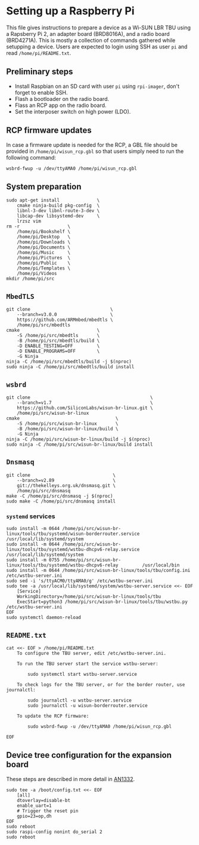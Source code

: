 # Setting up a Raspberry Pi

This file gives instructions to prepare a device as a Wi-SUN LBR TBU using a
Rapsberry Pi 2, an adapter board (BRD8016A), and a radio board (BRD4271A).
This is mostly a collection of commands gathered while setupping a device.
Users are expected to login using SSH as user `pi` and read
`/home/pi/README.txt`.

## Preliminary steps

- Install Raspbian on an SD card with user `pi` using `rpi-imager`, don't forget
  to enable SSH.
- Flash a bootloader on the radio board.
- Flass an RCP app on the radio board.
- Set the interposer switch on high power (LDO).

## RCP firmware updates

In case a firmware update is needed for the RCP, a GBL file should be provided
in `/home/pi/wisun_rcp.gbl` so that users simply need to run the following
command:

    wsbrd-fwup -u /dev/ttyAMA0 /home/pi/wisun_rcp.gbl

## System preparation

    sudo apt-get install              \
        cmake ninja-build pkg-config  \
        libnl-3-dev libnl-route-3-dev \
        libcap-dev libsystemd-dev     \
        lrzsz vim
    rm -r                  \
        /home/pi/Bookshelf \
        /home/pi/Desktop   \
        /home/pi/Downloads \
        /home/pi/Documents \
        /home/pi/Music     \
        /home/pi/Pictures  \
        /home/pi/Public    \
        /home/pi/Templates \
        /home/pi/Videos
    mkdir /home/pi/src

## `MbedTLS`

    git clone                              \
        --branch=v3.0.0                    \
        https://github.com/ARMmbed/mbedtls \
        /home/pi/src/mbedtls
    cmake                             \
        -S /home/pi/src/mbedtls       \
        -B /home/pi/src/mbedtls/build \
        -D ENABLE_TESTING=OFF         \
        -D ENABLE_PROGRAMS=OFF        \
        -G Ninja
    ninja -C /home/pi/src/mbedtls/build -j $(nproc)
    sudo ninja -C /home/pi/src/mbedtls/build install

## `wsbrd`

    git clone                                             \
        --branch=v1.7                                     \
        https://github.com/SiliconLabs/wisun-br-linux.git \
        /home/pi/src/wisun-br-linux
    cmake                                    \
        -S /home/pi/src/wisun-br-linux       \
        -B /home/pi/src/wisun-br-linux/build \
        -G Ninja
    ninja -C /home/pi/src/wisun-br-linux/build -j $(nproc)
    sudo ninja -C /home/pi/src/wisun-br-linux/build install

## `Dnsmasq`

    git clone                               \
        --branch=v2.89                      \
        git://thekelleys.org.uk/dnsmasq.git \
        /home/pi/src/dnsmasq
    make -C /home/pi/src/dnsmasq -j $(nproc)
    sudo make -C /home/pi/src/dnsmasq install

### `systemd` services

    sudo install -m 0644 /home/pi/src/wisun-br-linux/tools/tbu/systemd/wisun-borderrouter.service /usr/local/lib/systemd/system
    sudo install -m 0644 /home/pi/src/wisun-br-linux/tools/tbu/systemd/wstbu-dhcpv6-relay.service /usr/local/lib/systemd/system
    sudo install -m 0755 /home/pi/src/wisun-br-linux/tools/tbu/systemd/wstbu-dhcpv6-relay         /usr/local/bin
    sudo install -m 0644 /home/pi/src/wisun-br-linux/tools/tbu/config.ini                         /etc/wstbu-server.ini
    sudo sed -i 's/ttyACM0/ttyAMA0/g' /etc/wstbu-server.ini
    sudo tee -a /usr/local/lib/systemd/system/wstbu-server.service <<- EOF
    	[Service]
    	WorkingDirectory=/home/pi/src/wisun-br-linux/tools/tbu
    	ExecStart=python3 /home/pi/src/wisun-br-linux/tools/tbu/wstbu.py /etc/wstbu-server.ini
    EOF
    sudo systemctl daemon-reload

## `README.txt`

    cat <<- EOF > /home/pi/README.txt
    	To configure the TBU server, edit /etc/wstbu-server.ini.

    	To run the TBU server start the service wstbu-server:

    	    sudo systemctl start wstbu-server.service

    	To check logs for the TBU server, or for the border router, use journalctl:

    	    sudo journalctl -u wstbu-server.service
    	    sudo journalctl -u wisun-borderrouter.service

    	To update the RCP firmware:

    	    sudo wsbrd-fwup -u /dev/ttyAMA0 /home/pi/wisun_rcp.gbl

    EOF

## Device tree configuration for the expansion board

These steps are described in more detail in [AN1332][1].

[1]: https://www.silabs.com/documents/public/application-notes/an1332-wi-sun-network-configuration.pdf

    sudo tee -a /boot/config.txt <<- EOF
    	[all]
    	dtoverlay=disable-bt
    	enable_uart=1
        # Trigger the reset pin
        gpio=23=op,dh
    EOF
    sudo reboot
    sudo raspi-config nonint do_serial 2
    sudo reboot
